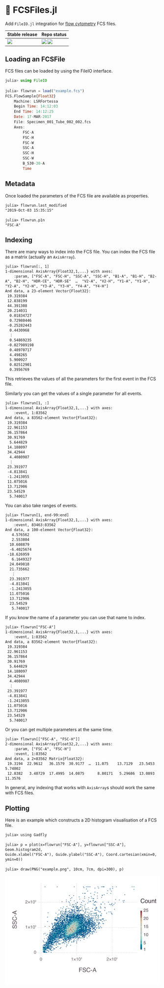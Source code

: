 # 🧫 FCSFiles.jl

Add `FileIO.jl` integration for [flow cytometry](https://en.wikipedia.org/wiki/Flow_cytometry) FCS files.

| Stable release                                   | Repo status  |
|--------------------------------------------------|--------------|
| ![](https://juliahub.com/docs/FCSFiles/version.svg) | [![][ci-img]][ci-url] [![][codecov-img]][codecov-url] |

## Loading an FCSFile
FCS files can be loaded by using the FileIO interface.

```julia
julia> using FileIO

julia> flowrun = load("example.fcs")
FCS.FlowSample{Float32}
    Machine: LSRFortessa
    Begin Time: 14:12:03
    End Time: 14:12:25
    Date: 17-MAR-2017
    File: Specimen_001_Tube_002_002.fcs
    Axes:
        FSC-A
        FSC-H
        FSC-W
        SSC-A
        SSC-H
        SSC-W
        B_530-30-A
        Time
```

## Metadata
Once loaded the parameters of the FCS file are available as properties.

```
julia> flowrun.last_modified
"2019-Oct-03 15:35:15"

julia> flowrun.p1n
"FSC-A"
```

## Indexing
There are many ways to index into the FCS file. You can index the FCS file as a matrix (actually an `AxisArray`).

```
julia> flowrun[:, 1]
1-dimensional AxisArray{Float32,1,...} with axes:
    :param, ["FSC-A", "FSC-H", "SSC-A", "SSC-H", "B1-A", "B1-H", "B2-A", "B2-H", "HDR-CE", "HDR-SE"  …  "V2-A", "V2-H", "Y1-A", "Y1-H", "Y2-A", "Y2-H", "Y3-A", "Y3-H", "Y4-A", "Y4-H"]
And data, a 23-element Vector{Float32}:
 19.319384
 12.838199
 44.391308
 20.214031
  0.01834727
  0.72980446
 -0.25282443
  0.4430968
  ⋮
  0.54869235
 -0.027989198
  0.48970717
  4.498265
  5.900927
  0.02512901
  0.3956769
```

This retrieves the values of all the parameters for the first event in the FCS file.

Similarly you can get the values of a single parameter for all events.

```
julia> flowrun[1, :]
1-dimensional AxisArray{Float32,1,...} with axes:
    :event, 1:83562
And data, a 83562-element Vector{Float32}:
 19.319384
 22.961153
 36.157864
 30.91769
  5.644829
 14.188097
 34.42944
  4.4080987
  ⋮
 23.391977
 -4.813841
 -1.2413055
 11.075016
 13.712906
 23.54529
  5.740017
```

You can also take ranges of events.

```
julia> flowrun[1, end-99:end]
1-dimensional AxisArray{Float32,1,...} with axes:
    :event, 83463:83562
And data, a 100-element Vector{Float32}:
   4.576562
   2.553804
  10.608879
  -6.4025674
 -18.626959
   6.1649327
  24.049818
  21.735662
   ⋮
  23.391977
  -4.813841
  -1.2413055
  11.075016
  13.712906
  23.54529
   5.740017
```

If you know the name of a parameter you can use that name to index.

```
julia> flowrun["FSC-A"]
1-dimensional AxisArray{Float32,1,...} with axes:
    :event, 1:83562
And data, a 83562-element Vector{Float32}:
 19.319384
 22.961153
 36.157864
 30.91769
  5.644829
 14.188097
 34.42944
  4.4080987
  ⋮
 23.391977
 -4.813841
 -1.2413055
 11.075016
 13.712906
 23.54529
  5.740017
```

Or you can get multiple parameters at the same time.

```
julia> flowrun[["FSC-A", "FSC-H"]]
2-dimensional AxisArray{Float32,2,...} with axes:
    :param, ["FSC-A", "FSC-H"]
    :event, 1:83562
And data, a 2×83562 Matrix{Float32}:
 19.3194  22.9612   36.1579  30.9177  …  11.075    13.7129   23.5453   5.74002
 12.8382   3.40729  17.4995  14.0875      8.80171   5.29686  13.0893  11.3576
```

In general, any indexing that works with `AxisArray`s should work the same with FCS files.

## Plotting
Here is an example which constructs a 2D histogram visualisation of a FCS file.

```
julia> using Gadfly

julia> p = plot(x=flowrun["FSC-A"], y=flowrun["SSC-A"], Geom.histogram2d,
Guide.xlabel("FSC-A"), Guide.ylabel("SSC-A"), Coord.cartesian(xmin=0, ymin=0))

julia> draw(PNG("example.png", 10cm, 7cm, dpi=300), p)
```

![](example.png)

[ci-img]: https://github.com/tlnagy/FCSFiles.jl/workflows/CI/badge.svg
[ci-url]: https://github.com/tlnagy/FCSFiles.jl/actions

[codecov-img]: https://codecov.io/gh/tlnagy/FCSFiles.jl/branch/master/graph/badge.svg
[codecov-url]: https://codecov.io/gh/tlnagy/FCSFiles.jl
